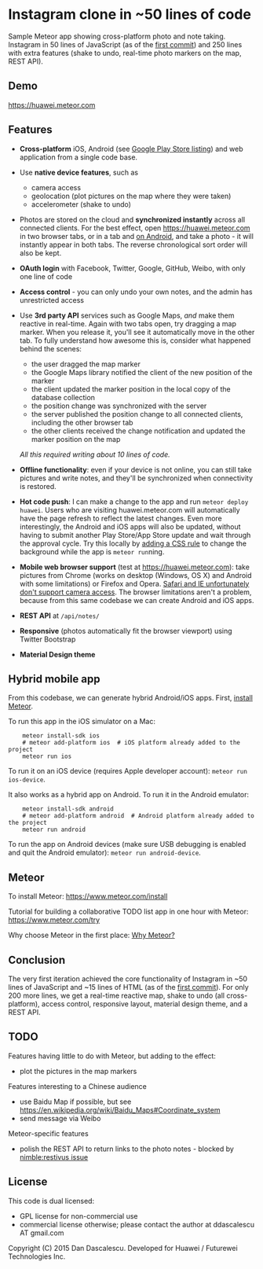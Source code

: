 # Instagram clone in ~50 lines of code

Sample Meteor app showing cross-platform photo and note taking. Instagram in 50 lines of JavaScript (as of the [first commit](https://github.com/dandv/instagram-clone/commit/8a9ff33353b9f657540030813be25fb6fa887118)) and 250 lines with extra features (shake to undo, real-time photo markers on the map, REST API).


## Demo

https://huawei.meteor.com


## Features

* **Cross-platform** iOS, Android (see [Google Play Store listing](play.google.com/store/apps/details?id=com.dandascalescu.huawei.demo)) and web application from a single code base.

* Use **native device features**, such as
  * camera access
  * geolocation (plot pictures on the map where they were taken)
  * accelerometer (shake to undo)

* Photos are stored on the cloud and **synchronized instantly** across all connected clients. For the best effect, open https://huawei.meteor.com in two browser tabs, or in a tab and [on Android](https://play.google.com/store/apps/details?id=com.dandascalescu.huawei.demo), and take a photo - it will instantly appear in both tabs. The reverse chronological sort order will also be kept.

* **OAuth login** with Facebook, Twitter, Google, GitHub, Weibo, with only one line of code

* **Access control** - you can only undo your own notes, and the admin has unrestricted access

* Use **3rd party API** services such as Google Maps, *and* make them reactive in real-time. Again with two tabs open, try dragging a map marker. When you release it, you'll see it automatically move in the other tab. To fully understand how awesome this is, consider what happened behind the scenes:
  * the user dragged the map marker
  * the Google Maps library notified the client of the new position of the marker
  * the client updated the marker position in the local copy of the database collection
  * the position change was synchronized with the server
  * the server published the position change to all connected clients, including the other browser tab
  * the other clients received the change notification and updated the marker position on the map

  *All this required writing about 10 lines of code.*

* **Offline functionality**: even if your device is not online, you can still take pictures and write notes, and they'll be synchronized when connectivity is restored.
 
* **Hot code push**: I can make a change to the app and run `meteor deploy huawei`. Users who are visiting huawei.meteor.com will automatically have the page refresh to reflect the latest changes. Even more interestingly, the Android and iOS apps will also be updated, without having to submit another Play Store/App Store update and wait through the approval cycle. Try this locally by [adding a CSS rule](client/photochat.css) to change the background while the app is `meteor run`ning.

* **Mobile web browser support** (test at https://huawei.meteor.com): take pictures from Chrome (works on desktop (Windows, OS X) and Android with some limitations) or Firefox and Opera. [Safari and IE unfortunately don't support camera access](http://caniuse.com/#search=getusermedia). The browser limitations aren't a problem, because from this same codebase we can create Android and iOS apps.

* **REST API** at `/api/notes/`

* **Responsive** (photos automatically fit the browser viewport) using Twitter Bootstrap

* **Material Design theme**


## Hybrid mobile app

From this codebase, we can generate hybrid Android/iOS apps. First, [install Meteor](http://meteor.com/install).

To run this app in the iOS simulator on a Mac:

        meteor install-sdk ios
        # meteor add-platform ios  # iOS platform already added to the project
        meteor run ios

To run it on an iOS device (requires Apple developer account): `meteor run ios-device`.

It also works as a hybrid app on Android. To run it in the Android emulator:

        meteor install-sdk android
        # meteor add-platform android  # Android platform already added to the project
        meteor run android

To run the app on Android devices (make sure USB debugging is enabled and quit the Android emulator): `meteor run android-device`.


## Meteor

To install Meteor: https://www.meteor.com/install

Tutorial for building a collaborative TODO list app in one hour with Meteor: https://www.meteor.com/try

Why choose Meteor in the first place: [Why Meteor?](http://wiki.dandascalescu.com/essays/why_meteor)


## Conclusion

The very first iteration achieved the core functionality of Instagram in ~50 lines of JavaScript and ~15 lines of HTML (as of the [first commit](https://github.com/dandv/instagram-clone/commit/8a9ff33353b9f657540030813be25fb6fa887118)). For only 200 more lines, we get a real-time reactive map, shake to undo (all cross-platform), access control, responsive layout, material design theme, and a REST API.


## TODO

Features having little to do with Meteor, but adding to the effect:

* plot the pictures in the map markers


Features interesting to a Chinese audience

* use Baidu Map if possible, but see https://en.wikipedia.org/wiki/Baidu_Maps#Coordinate_system
* send message via Weibo


Meteor-specific features

* polish the REST API to return links to the photo notes - blocked by [nimble:restivus issue](https://github.com/kahmali/meteor-restivus/issues/35)


## License

This code is dual licensed:

* GPL license for non-commercial use
* commercial license otherwise; please contact the author at ddascalescu AT gmail.com

Copyright (C) 2015 Dan Dascalescu. Developed for Huawei / Futurewei Technologies Inc.
